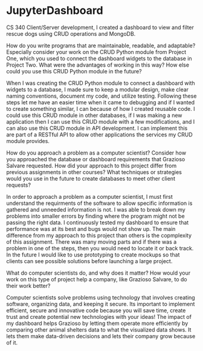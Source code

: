 # JupyterDashboard
CS 340 Client/Server development, I created a dashboard to view and filter rescue dogs using CRUD operations and MongoDB.


How do you write programs that are maintainable, readable, and adaptable? Especially consider your work on the CRUD Python module from Project One, which you used to connect the dashboard widgets to the database in Project Two. What were the advantages of working in this way? How else could you use this CRUD Python module in the future?

When I was creating the CRUD Python module to connect a dashboard with widgets to a database, I made sure to keep a modular design, make clear naming conventions, document my code, and utilize testing. Following these steps let me have an easier time when it came to debugging and if I wanted to create something similar, I can because of how I created reusable code. I could use this CRUD module in other databases, if I was making a new application then I can use this CRUD module with a few modifications, and I can also use this CRUD module in API development. I can implement this are part of a RESTful API to allow other applications the services my CRUD module provides.

How do you approach a problem as a computer scientist? Consider how you approached the database or dashboard requirements that Grazioso Salvare requested. How did your approach to this project differ from previous assignments in other courses? What techniques or strategies would you use in the future to create databases to meet other client requests?

In order to approach a problem as a computer scientist, I must first understand the requirments of the software to allow specific information is gathered and unneeded information is not. I was able to break down my problems into smaller errors by finding where the program might not be passing the right data. I continuously tested my dashboard to ensure that performance was at its best and bugs would not show up. The main difference from my approach to this project than others is the copmplexity of this assignment. There was many moving parts and if there was a problem in one of the steps, then you would need to locate it or back track. In the future I would like to use prototyping to create mockups so that clients can see possible solutions before launching a large project.

What do computer scientists do, and why does it matter? How would your work on this type of project help a company, like Grazioso Salvare, to do their work better?

Computer scientists solve problems using technology that involves creating software, organizing data, and keeping it secure. Its important to implement efficient, secure and innovative code because you will save time, create trust and create potential new technologies with your ideas! The impact of my dashboard helps Grazioso by letting them operate more efficiently by comparing other animal shelters data to what the visualized data shows. It lets them make data-driven decisions and lets their company grow because of it.
